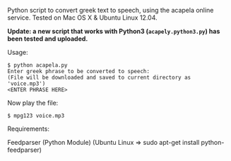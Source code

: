 Python script to convert greek text to speech, using the acapela online service. Tested on Mac OS X & Ubuntu Linux 12.04.

**Update: a new script that works with Python3 (`acapely.python3.py`) has been tested and uploaded.**

Usage: 

```
$ python acapela.py
Enter greek phrase to be converted to speech:
(File will be downloaded and saved to current directory as 'voice.mp3')
<ENTER PHRASE HERE>
```

Now play the file:

`$ mpg123 voice.mp3`

Requirements:

Feedparser	(Python Module)
(Ubuntu Linux => sudo apt-get install python-feedparser)
